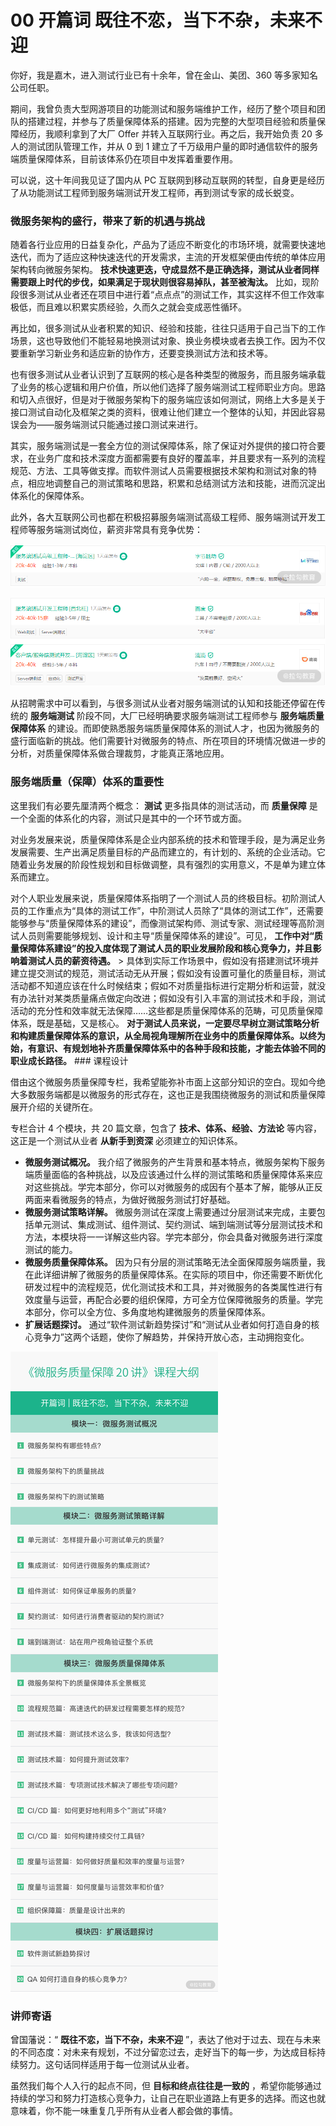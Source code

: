 # 00 开篇词 既往不恋，当下不杂，未来不迎

你好，我是嘉木，进入测试行业已有十余年，曾在金山、美团、360 等多家知名公司任职。

期间，我曾负责大型网游项目的功能测试和服务端维护工作，经历了整个项目和团队的搭建过程，并参与了质量保障体系的搭建。因为完整的大型项目经验和质量保障经历，我顺利拿到了大厂 Offer 并转入互联网行业。再之后，我开始负责 20 多人的测试团队管理工作，并从 0 到 1 建立了千万级用户量的即时通信软件的服务端质量保障体系，目前该体系仍在项目中发挥着重要作用。

可以说，这十年间我见证了国内从 PC 互联网到移动互联网的转型，自身更是经历了从功能测试工程师到服务端测试开发工程师，再到测试专家的成长蜕变。

### 微服务架构的盛行，带来了新的机遇与挑战

随着各行业应用的日益复杂化，产品为了适应不断变化的市场环境，就需要快速地迭代，而为了适应这种快速迭代的开发需求，主流的开发框架便由传统的单体应用架构转向微服务架构。 **技术快速更迭，守成显然不是正确选择，测试从业者同样需要跟上时代的步伐，如果满足于现状则很容易掉队，甚至被淘汰。** 比如，现阶段很多测试从业者还在项目中进行着“点点点”的测试工作，其实这样不但工作效率极低，而且难以积累实质经验，久而久之就会变成恶性循环。

再比如，很多测试从业者积累的知识、经验和技能，往往只适用于自己当下的工作场景，这也导致他们不能轻易地换测试对象、换业务模块或者去换工作。因为不仅要重新学习新业务和适应新的协作方，还要变换测试方法和技术等。

也有很多测试从业者认识到了互联网的核心是各种类型的微服务，而且服务端承载了业务的核心逻辑和用户价值，所以他们选择了服务端测试工程师职业方向。思路和切入点很好，但是对于微服务架构下的服务端应该如何测试，网络上大多是关于接口测试自动化及框架之类的资料，很难让他们建立一个整体的认知，并因此容易误会为——服务端测试只能通过接口测试来进行。

其实，服务端测试是一套全方位的测试保障体系，除了保证对外提供的接口符合要求，在业务广度和技术深度方面都需要有良好的覆盖率，并且要求有一系列的流程规范、方法、工具等做支撑。而软件测试人员需要根据技术架构和测试对象的特点，相应地调整自己的测试策略和思路，积累和总结测试方法和技能，进而沉淀出体系化的保障体系。

此外，各大互联网公司也都在积极招募服务端测试高级工程师、服务端测试开发工程师等服务端测试岗位，薪资非常具有竞争优势：

![image](assets/Ciqc1F8VK_6AQpYjAABA-cWN2mI917.png)

![image](assets/Ciqc1F8VLASAEQ8CAABrZtOY7vE525.png)

从招聘需求中可以看到，与很多测试从业者对服务端测试的认知和技能还停留在传统的 **服务端测试** 阶段不同，大厂已经明确要求服务端测试工程师参与 **服务端质量保障体系** 的建设。而即使熟悉服务端质量保障体系的测试人才，也因为微服务的盛行面临新的挑战。他们需要针对微服务的特点、所在项目的环境情况做进一步的分析，对质量保障体系做合理裁剪，才能真正落地应用。

### 服务端质量（保障）体系的重要性

这里我们有必要先厘清两个概念： **测试** 更多指具体的测试活动，而 **质量保障** 是一个全面的体系化的内容，测试只是其中的一个环节或方面。

对业务发展来说，质量保障体系是企业内部系统的技术和管理手段，是为满足业务发展需要、生产出满足质量目标的产品而建立的，有计划的、系统的企业活动。它随着业务发展的阶段性规划和目标做调整，具有强烈的实用意义，不是单为建立体系而建立。

对个人职业发展来说，质量保障体系指明了一个测试人员的终极目标。初阶测试人员的工作重点为“具体的测试工作”，中阶测试人员除了“具体的测试工作”，还需要能够参与“质量保障体系的建设”，而像测试架构师、测试专家、测试经理等高阶测试人员则需要能够规划、设计和主导“质量保障体系的建设”。可见， **工作中对“质量保障体系建设”的投入度体现了测试人员的职业发展阶段和核心竞争力，并且影响着测试人员的薪资待遇。** > 具体到实际工作场景中，假如没有搭建测试环境并建立提交测试的规范，测试活动无从开展；假如没有设置可量化的质量目标，测试活动都不知道应该在什么时候结束；假如不对质量指标进行定期分析和运营，就没有办法针对某类质量痛点做定向改进；假如没有引入丰富的测试技术和手段，测试活动的充分性和效率就无法保障……这些都是质量保障体系的范畴，可见质量保障体系，既是基础，又是核心。 **对于测试人员来说，一定要尽早树立测试策略分析和构建质量保障体系的意识，从全局视角理解所在业务中的质量保障体系。以终为始，有意识、有规划地补齐质量保障体系中的各种手段和技能，才能去体验不同的职业成长路径。** ### 课程设计

借由这个微服务质量保障专栏，我希望能弥补市面上这部分知识的空白。现如今绝大多数服务端都是以微服务的形式存在，这也正是我围绕微服务的测试和质量保障展开介绍的关键所在。

专栏合计 4 个模块，共 20 篇文章，包含了 **技术、体系、经验、方法论** 等内容，这正是一个测试从业者 **从新手到资深** 必须建立的知识体系。

- **微服务测试概况。** 我介绍了微服务的产生背景和基本特点，微服务架构下服务端质量面临的各种挑战，以及应该通过什么样的测试策略和质量保障体系来应对这些挑战。学完本部分，你可以对微服务的成因有个基本了解，能够从正反两面来看微服务的特点，为做好微服务测试打好基础。
- **微服务测试策略详解。** 微服务测试在深度上需要通过分层测试来完成，主要包括单元测试、集成测试、组件测试、契约测试、端到端测试等分层测试技术和方法，本模块将一一详解这些内容。学完本部分，你会具备对微服务进行深度测试的能力。
- **微服务质量保障体系。** 因为只有分层的测试策略无法全面保障服务端质量，我在此详细讲解了微服务的质量保障体系。在实际的项目中，你还需要不断优化研发过程中的流程规范，优化测试技术和工具，并对微服务的各类属性进行有效度量与运营，再配合必要的组织保障，方可全方位保障微服务的质量。学完本部分，你可以全方位、多角度地构建微服务的质量保障体系。
- **扩展话题探讨。** 通过“软件测试新趋势探讨”和“测试从业者如何打造自身的核心竞争力”这两个话题，使你了解趋势，并保持开放心态，主动拥抱变化。

![课程表2.png](assets/CgqCHl8-QsCAV2t0AAL0aNx5gwI248.png)

### 讲师寄语

曾国藩说：“ **既往不恋，当下不杂，未来不迎** ”，表达了他对于过去、现在与未来的不同态度：对未来有规划，不过分留恋过去，走好当下的每一步，为达成目标持续努力。这句话同样适用于每一位测试从业者。

虽然我们每个人入行的起点不同，但 **目标和终点往往是一致的** ，希望你能够通过持续的学习和努力打造核心竞争力，让自己在职业道路上有更多的选择。而这也就意味着，你不能一味重复几乎所有从业者人都会做的事情。
